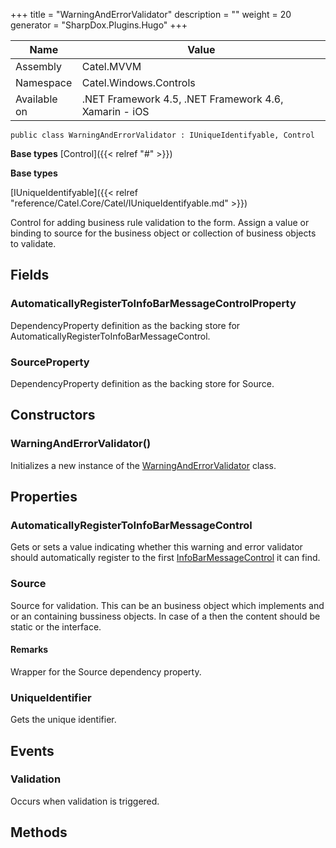 

+++
title = "WarningAndErrorValidator" 
description = ""
weight = 20
generator = "SharpDox.Plugins.Hugo"
+++

Name|Value
---|---
Assembly|Catel.MVVM
Namespace|Catel.Windows.Controls
Available on|.NET Framework 4.5, .NET Framework 4.6, Xamarin - iOS

```
public class WarningAndErrorValidator : IUniqueIdentifyable, Control
```

**Base types**
[Control]({{< relref "#" >}})

**Base types**

[IUniqueIdentifyable]({{< relref "reference/Catel.Core/Catel/IUniqueIdentifyable.md" >}})

Control for adding business rule validation to the form. Assign a value or binding to source for the business object or collection of business objects to validate.

## Fields

### AutomaticallyRegisterToInfoBarMessageControlProperty

DependencyProperty definition as the backing store for AutomaticallyRegisterToInfoBarMessageControl.

### SourceProperty

DependencyProperty definition as the backing store for Source.

## Constructors

### WarningAndErrorValidator()

Initializes a new instance of the [WarningAndErrorValidator](#) class.

## Properties

### AutomaticallyRegisterToInfoBarMessageControl

Gets or sets a value indicating whether this warning and error validator should automatically register to the first [InfoBarMessageControl](#) it can find.

### Source

Source for validation. This can be an business object which implements and or an containing bussiness objects. In case of a then the content should be static or the interface.

#### Remarks

Wrapper for the Source dependency property.

### UniqueIdentifier

Gets the unique identifier.

## Events

### Validation

Occurs when validation is triggered.

## Methods

